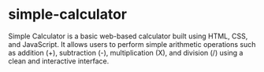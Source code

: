 # simple-calculator
Simple Calculator is a basic web-based calculator built using HTML, CSS, and JavaScript. It allows users to perform simple arithmetic operations such as addition (+), subtraction (-), multiplication (X), and division (/) using a clean and interactive interface.
